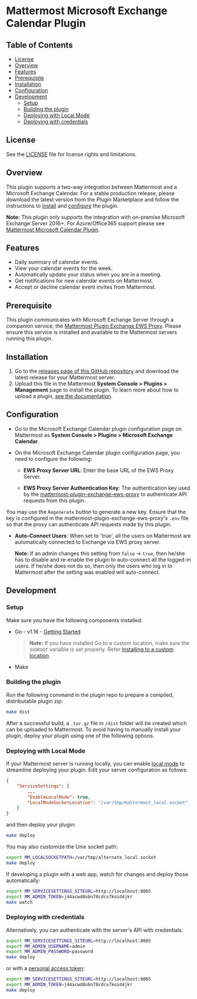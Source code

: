 # Mattermost Microsoft Exchange Calendar Plugin

## Table of Contents

- [License](#license)
- [Overview](#overview)
- [Features](#features)
- [Prerequisite](#prerequisite)
- [Installation](#installation)
- [Configuration](#configuration)
- [Development](#development)
  - [Setup](#setup)
  - [Building the plugin](#building-the-plugin)
  - [Deploying with Local Mode](#deploying-with-local-mode)
  - [Deploying with credentials](#deploying-with-credentials)

## License

See the [LICENSE](./LICENSE) file for license rights and limitations.

## Overview

This plugin supports a two-way integration between Mattermost and a Microsoft Exchange Calendar. For a stable production release, please download the latest version from the Plugin Marketplace and follow the instructions to [install](#installation) and [configure](#configuration) the plugin.

**Note:** This plugin only supports the integration with on-premise Microsoft Exchange Server 2016+. For Azure/Office365 support please see [Mattermost Microsoft Calendar Plugin](https://github.com/mattermost/mattermost-plugin-mscalendar).

## Features

- Daily summary of calendar events.
- View your calendar events for the week.
- Automatically update your status when you are in a meeting.
- Get notifications for new calendar events on Mattermost.
- Accept or decline calendar event invites from Mattermost.

## Prerequisite

This plugin communicates with Microsoft Exchange Server through a companion service, the [Mattermost Plugin Exchange EWS Proxy](https://github.com/Brightscout/mattermost-plugin-exchange-ews-proxy). Please ensure this service is installed and available to the Mattermost servers running this plugin.

## Installation

1. Go to the [releases page of this GitHub repository](https://github.com/Brightscout/mattermost-plugin-exchange-calendar/releases) and download the latest release for your Mattermost server.
2. Upload this file in the Mattermost **System Console > Plugins > Management** page to install the plugin. To learn more about how to upload a plugin, [see the documentation](https://docs.mattermost.com/administration/plugins.html#plugin-uploads).

## Configuration

- Go to the Microsoft Exchange Calendar plugin configuration page on Mattermost as **System Console > Plugins > Microsoft Exchange Calendar**.

- On the Microsoft Exchange Calendar plugin configuration page, you need to configure the following:
  - **EWS Proxy Server URL**: Enter the base URL of the EWS Proxy Server.

  - **EWS Proxy Server Authentication Key**: The authentication key used by the [mattermost-plugin-exchange-ews-proxy](https://github.com/Brightscout/mattermost-plugin-exchange-ews-proxy) to authenticate API requests from this plugin.
  
 You may use the `Regenerate` button to generate a new key. Ensure that the key is configured in the mattermost-plugin-exchange-ews-proxy's `.env` file so that the proxy can authenticate API requests made by this plugin.

  - **Auto-Connect Users**: When set to 'true', all the users on Mattermost are automatically connected to Exchange via EWS proxy server.

    **Note:** If an admin changes this setting from `false` -> `true`, then he/she has to disable and re-enable the plugin to auto-connect all the logged-in users. If he/she does not do so, then only the users who log in to Mattermost after the setting was enabled will auto-connect.

## Development

### Setup

Make sure you have the following components installed:  

- Go - v1.16 - [Getting Started](https://golang.org/doc/install)
    > **Note:** If you have installed Go to a custom location, make sure the `$GOROOT` variable is set properly. Refer [Installing to a custom location](https://golang.org/doc/install#install).

- Make

### Building the plugin

Run the following command in the plugin repo to prepare a compiled, distributable plugin zip:

```bash
make dist
```

After a successful build, a `.tar.gz` file in `/dist` folder will be created which can be uploaded to Mattermost. To avoid having to manually install your plugin, deploy your plugin using one of the following options.

### Deploying with Local Mode

If your Mattermost server is running locally, you can enable [local mode](https://docs.mattermost.com/administration/mmctl-cli-tool.html#local-mode) to streamline deploying your plugin. Edit your server configuration as follows:

```json
{
    "ServiceSettings": {
        ...
        "EnableLocalMode": true,
        "LocalModeSocketLocation": "/var/tmp/mattermost_local.socket"
    }
}
```

and then deploy your plugin:

```bash
make deploy
```

You may also customize the Unix socket path:

```bash
export MM_LOCALSOCKETPATH=/var/tmp/alternate_local.socket
make deploy
```

If developing a plugin with a web app, watch for changes and deploy those automatically:

```bash
export MM_SERVICESETTINGS_SITEURL=http://localhost:8065
export MM_ADMIN_TOKEN=j44acwd8obn78cdcx7koid4jkr
make watch
```

### Deploying with credentials

Alternatively, you can authenticate with the server's API with credentials:

```bash
export MM_SERVICESETTINGS_SITEURL=http://localhost:8065
export MM_ADMIN_USERNAME=admin
export MM_ADMIN_PASSWORD=password
make deploy
```

or with a [personal access token](https://docs.mattermost.com/developer/personal-access-tokens.html):

```bash
export MM_SERVICESETTINGS_SITEURL=http://localhost:8065
export MM_ADMIN_TOKEN=j44acwd8obn78cdcx7koid4jkr
make deploy
```
